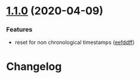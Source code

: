 # [1.1.0](https://github.com/johanbaaij/bpm-counter/compare/v1.0.0...v1.1.0) (2020-04-09)


### Features

* reset for non chronological timestamps ([eefddff](https://github.com/johanbaaij/bpm-counter/commit/eefddff7ed7685e8781ffa840f20d9c4f5ab5622))

# Changelog
